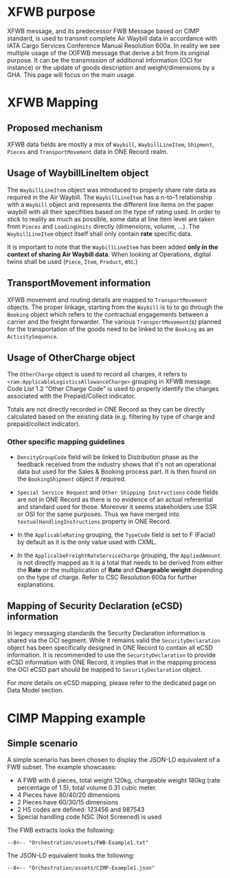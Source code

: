 # XFWB purpose

XFWB message, and its predecessor FWB Message based on CIMP standard, is used to transmit complete Air Waybill data in accordance with IATA Cargo Services Conference Manual Resolution 600a. In reality we see multiple usage of the (X)FWB message that derive a bit from its original purpose. It can be the transmission of additional information (OCI for instance) or the update of goods description and weight/dimensions by a GHA. This page will focus on the main usage.

# XFWB Mapping
## Proposed mechanism
XFWB data fields are mostly a mix of `Waybill`, `WaybillLineItem`, `Shipment`, `Pieces` and `TransportMovement` data in ONE Record realm.

## Usage of WaybillLineItem object
The `WaybillLineItem` object was introduced to properly share rate data as required in the Air Waybill. The `WaybillLineItem` has a n-to-1 relationship with a `Waybill` object and represents the different line items on the paper waybill with all their specifities based on the type of rating used. In order to stick to reality as much as possible, some data at line item level are taken from `Pieces` and `LoadingUnits` directly (dimensions, volume, ...). The `WaybillLineItem` object itself shall only contain **rate** specific data.

It is important to note that the `WaybillLineItem` has been added **only in the context of sharing Air Waybill data**. When looking at Operations, digital twins shall be used (`Piece`, `Item`, `Product`, etc.)

## TransportMovement information
XFWB movement and routing details are mapped to `TransportMovement` objects. The proper linkage, starting from the `Waybill` is to to go through the `Booking` object which refers to the contractual engagements between a carrier and the freight forwarder. The various `TransportMovement`(s) planned for the transportation of the goods need to be linked to the `Booking` as an `ActivitySequence`. 

## Usage of OtherCharge object
The `OtherCharge` object is used to record all charges, it refers to `<ram:ApplicableLogisticsAllowanceCharge>` grouping in XFWB message. Code List 1.2 "Other Charge Code" is used to properly identify the charges associated with the Prepaid/Collect indicator.

Totals are not directly recorded in ONE Record as they can be directly calculated based on the existing data (e.g. filtering by type of charge and prepaid/collect indicator).

### Other specific mapping guidelines

- `DensityGroupCode` field will be linked to Distribution phase as the feedback received from the industry shows that it's not an operational data but used for the Sales & Booking process part. It is then found on the `BookingShipment` object if required.

- `Special Service Request` and `Other Shipping Instructions` code fields are not in ONE Record as there is no evidence of an actual referential and standard used for those. Moreover it seems stakeholders use SSR or OSI for the same purposes. Thus we have merged into `textualHandlingInstructions` property in ONE Record.

- In the `ApplicableRating` grouping, the `TypeCode` field is set to F (Facial) by default as it is the only value used with CXML.

- In the `ApplicalbeFreightRateServiceCharge` grouping, the `AppliedAmount` is not directly mapped as it is a total that needs to be derived from either the **Rate** or the multiplication of **Rate** and **Chargeable weight** depending on the type of charge. Refer to CSC Resolution 600a for further explanations.

## Mapping of Security Declaration (eCSD) information

In legacy messaging standards the Security Declaration information is shared via the OCI segment. While it remains valid the `SecurityDeclaration` object has been specifically designed in ONE Record to contain all eCSD information. It is recommended to use the `SecurityDeclaration` to provide eCSD information with ONE Record, it implies that in the mapping process the OCI eCSD part should be mapped to `SecurityDeclaration` object.

For more details on eCSD mapping, please refer to the dedicated page on Data Model section.

# CIMP Mapping example

## Simple scenario
A simple scenario has been chosen to display the JSON-LD equivalent of a FWB subset.
The example showcases:
- A FWB with 6 pieces, total weight 120kg, chargeable weight 180kg (rate percentage of 1.5), total volume 0.31 cubic meter.
- 4 Pieces have 80/40/20 dimensions
- 2 Pieces have 60/30/15 dimensions
- 2 HS codes are defined: 123456 and 987543
- Special handling code NSC (Not Screened) is used

The FWB extracts looks the following:
```http
--8<-- "Orchestration/assets/FWB-Example1.txt"
```

The JSON-LD equivalent looks the following:
```http
--8<-- "Orchestration/assets/CIMP-Example1.json"
```

